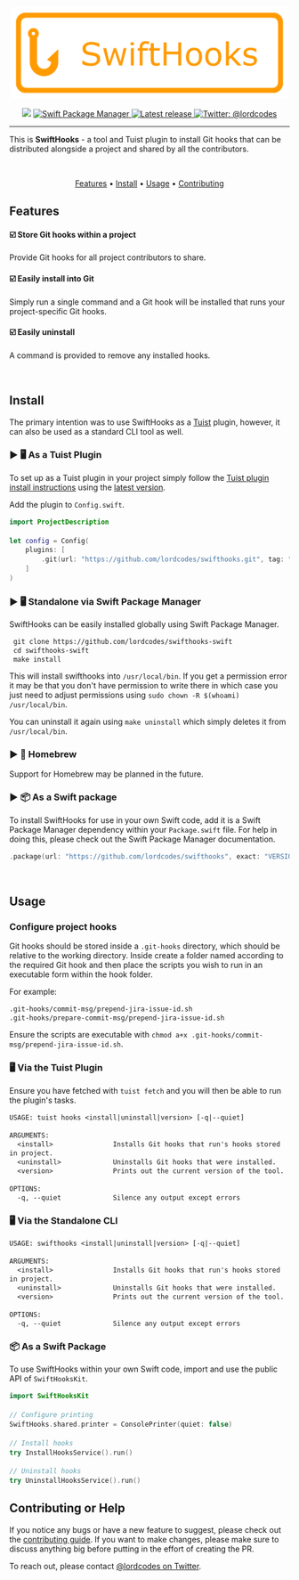 <p align="center">
    <img src="Art/logo.png" width="500" max-width="90%" alt="SwiftHooks" />
</p>

<p align="center">
    <img src="https://img.shields.io/badge/Swift-5.6-orange.svg" />
    <a href="https://swift.org/package-manager">
        <img src="https://img.shields.io/badge/swiftpm-compatible-brightgreen.svg?style=flat" alt="Swift Package Manager" />
    </a>
     <a href="https://github.com/lordcodes/swifthooks/releases/latest">
         <img src="https://img.shields.io/github/release/lordcodes/swifthooks.svg?style=flat" alt="Latest release" />
     </a>
    <a href="https://twitter.com/lordcodes">
        <img src="https://img.shields.io/badge/twitter-@lordcodes-blue.svg?style=flat" alt="Twitter: @lordcodes" />
    </a>
</p>

---

This is **SwiftHooks** - a tool and Tuist plugin to install Git hooks that can be distributed alongside a project and shared by all the contributors.

&nbsp;

<p align="center">
    <a href="#features">Features</a> • <a href="#install">Install</a> • <a href="#usage">Usage</a> • <a href="#contributing-or-help">Contributing</a>
</p>

## Features

#### ☑️ Store Git hooks within a project

Provide Git hooks for all project contributors to share.

#### ☑️ Easily install into Git

Simply run a single command and a Git hook will be installed that runs your project-specific Git hooks.

#### ☑️ Easily uninstall

A command is provided to remove any installed hooks.

&nbsp;

## Install

The primary intention was to use SwiftHooks as a [Tuist](https://github.com/tuist/tuist) plugin, however, it can also be used as a standard CLI tool as well.

### ▶︎ 🖥 As a Tuist Plugin

To set up as a Tuist plugin in your project simply follow the [Tuist plugin install instructions](https://docs.tuist.io/plugins/using-plugins/) using the [latest version](https://github.com/lordcodes/swifthooks/releases/latest).

Add the plugin to `Config.swift`.

```swift
import ProjectDescription

let config = Config(
    plugins: [
        .git(url: "https://github.com/lordcodes/swifthooks.git", tag: "VERSION")
    ]
)
```

### ▶︎ 🖥 Standalone via Swift Package Manager

SwiftHooks can be easily installed globally using Swift Package Manager.

```terminal
 git clone https://github.com/lordcodes/swifthooks-swift
 cd swifthooks-swift
 make install
```

This will install swifthooks into `/usr/local/bin`. If you get a permission error it may be that you don't have permission to write there in which case you just need to adjust permissions using `sudo chown -R $(whoami) /usr/local/bin`.

You can uninstall it again using `make uninstall` which simply deletes it from `/usr/local/bin`.

### ▶︎ 🍺 Homebrew

Support for Homebrew may be planned in the future.

### ▶︎ 📦 As a Swift package

To install SwiftHooks for use in your own Swift code, add it is a Swift Package Manager dependency within your `Package.swift` file. For help in doing this, please check out the Swift Package Manager documentation.

```swift
.package(url: "https://github.com/lordcodes/swifthooks", exact: "VERSION")
```

&nbsp;

## Usage

### Configure project hooks

Git hooks should be stored inside a `.git-hooks` directory, which should be relative to the working directory. Inside create a folder named according to the required Git hook and then place the scripts you wish to run in an executable form within the hook folder.

For example:

```terminal
.git-hooks/commit-msg/prepend-jira-issue-id.sh
.git-hooks/prepare-commit-msg/prepend-jira-issue-id.sh
```

Ensure the scripts are executable with `chmod a+x .git-hooks/commit-msg/prepend-jira-issue-id.sh`.

### 🖥 Via the Tuist Plugin

Ensure you have fetched with `tuist fetch` and you will then be able to run the plugin's tasks.

```terminal
USAGE: tuist hooks <install|uninstall|version> [-q|--quiet]

ARGUMENTS:
  <install>               Installs Git hooks that run's hooks stored in project.
  <uninstall>             Uninstalls Git hooks that were installed.
  <version>               Prints out the current version of the tool.

OPTIONS:
  -q, --quiet             Silence any output except errors 
```

### 🖥 Via the Standalone CLI

```terminal
USAGE: swifthooks <install|uninstall|version> [-q|--quiet]

ARGUMENTS:
  <install>               Installs Git hooks that run's hooks stored in project.
  <uninstall>             Uninstalls Git hooks that were installed.
  <version>               Prints out the current version of the tool.

OPTIONS:
  -q, --quiet             Silence any output except errors 
```

### 📦 As a Swift Package

To use SwiftHooks within your own Swift code, import and use the public API of `SwiftHooksKit`.

```swift
import SwiftHooksKit

// Configure printing
SwiftHooks.shared.printer = ConsolePrinter(quiet: false)

// Install hooks
try InstallHooksService().run()

// Uninstall hooks
try UninstallHooksService().run()
```

## Contributing or Help

If you notice any bugs or have a new feature to suggest, please check out the [contributing guide](https://github.com/lordcodes/swifthooks/blob/master/CONTRIBUTING.md). If you want to make changes, please make sure to discuss anything big before putting in the effort of creating the PR.

To reach out, please contact [@lordcodes on Twitter](https://twitter.com/lordcodes).
